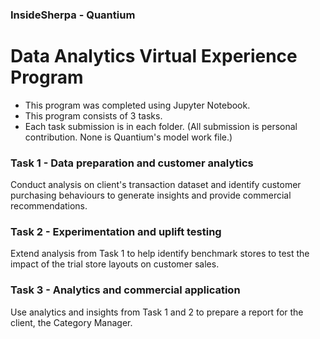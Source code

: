 ### InsideSherpa - Quantium
# Data Analytics Virtual Experience Program
* This program was completed using Jupyter Notebook.
* This program consists of 3 tasks.
* Each task submission is in each folder. (All submission is personal contribution. None is Quantium's model work file.)


### Task 1 - Data preparation and customer analytics
Conduct analysis on client's transaction dataset and identify customer purchasing behaviours to generate insights and provide commercial recommendations.


### Task 2 - Experimentation and uplift testing
Extend analysis from Task 1 to help identify benchmark stores to test the impact of the trial store layouts on customer sales.


### Task 3 - Analytics and commercial application
Use analytics and insights from Task 1 and 2 to prepare a report for the client, the Category Manager.
